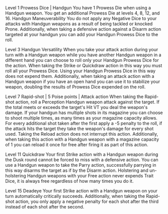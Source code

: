 Level 1
Prowess Dice | Handgun
	You have 1 Prowess Die when using a Handgun weapon. You get an additional Prowess Die at levels 4, 8, 12, and 16.
Handgun Maneuverability
	You do not apply any Negative Dice to your attacks with Handgun weapons as a result of being tackled or knocked Prone. Additionally, when taking a defensive action against a Disarm action targeted at your handgun you can add your Handgun Prowess Dice to the roll.

Level 3
Handgun Versatility
	When you take your attack action during your turn with a Handgun weapon while you have another Handgun weapon in a different hand you can choose to roll only your Handgun Prowess Dice for the action. When taking the Strike or Quickdraw action in this way you must roll all your Prowess Dice. Using your Handgun Prowess Dice in this way does not expend them. Additionally, when taking an attack action with a Handgun weapon if you have an open hand you can use it to stabilize your weapon, doubling the results of Prowess Dice expended on the roll.

Level 7
Rapid-shot | 5 Poise points | Attack action
	When taking the Rapid-shot action, roll a Perception Handgun weapon attack against the target. If the total meets or exceeds the target's Hit VT you deal the weapon's damage. If your handgun has multiple shots in its magazine you can choose to shoot multiple times, as many times as your magazine capacity allows. For every additional shot taken after the first apply a -5 penalty to the roll, if the attack hits the target they take the weapon's damage for every shot used. Taking the Reload action does not interrupt this action. Additionally, when taking this action with a Handgun weapon with a magazine capacity of 1 you can reload it once for free after firing it as part of this action.

Level 11
Quickdraw
	Your first Strike action with a Handgun weapon during the Dusk round cannot be forced to miss with a defensive action. You can use a Handgun weapon to take the Parry action, successfully parrying in this way disarms the target as if by the Disarm action. Holstering and un-holstering Handgun weapons with your Free action never expends Trait Dice, it is always free regardless of how many times you do it.

Level 15
Deadeye
	Your first Strike action with a Handgun weapon on your turn automatically critically succeeds. Additionally, when taking the Rapid-shot action, you only apply a negative penalty for each shot after the third instead of each shot after the second.